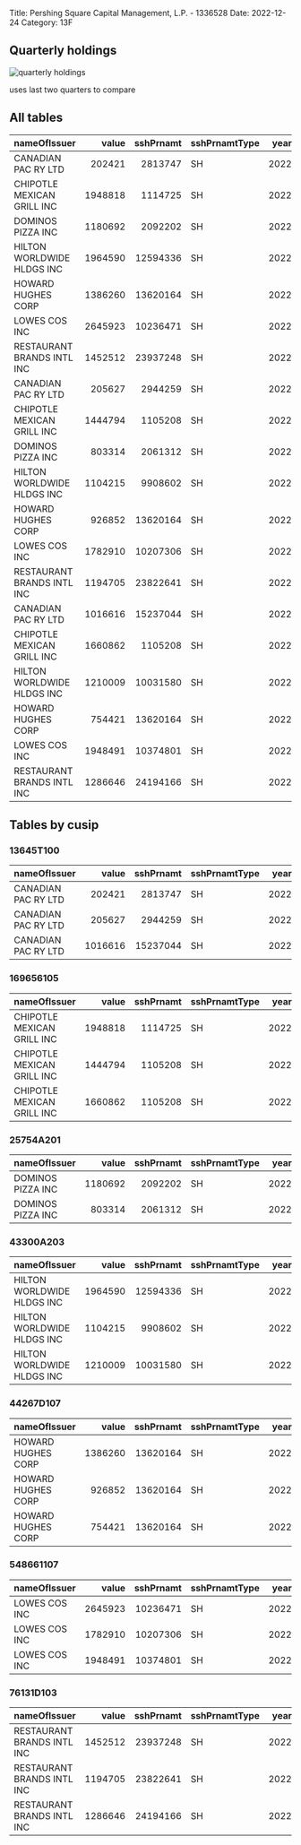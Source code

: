 Title: Pershing Square Capital Management, L.P. - 1336528 
Date: 2022-12-24
Category: 13F 
## Quarterly holdings 

![quarterly holdings]({attach}images/bill_ackman.png) 

uses last two quarters to compare 

## All tables 

| nameOfIssuer               |   value |   sshPrnamt | sshPrnamtType   |   year |   quarter |
|:---------------------------|--------:|------------:|:----------------|-------:|----------:|
| CANADIAN PAC RY LTD        |  202421 |     2813747 | SH              |   2022 |         1 |
| CHIPOTLE MEXICAN GRILL INC | 1948818 |     1114725 | SH              |   2022 |         1 |
| DOMINOS PIZZA INC          | 1180692 |     2092202 | SH              |   2022 |         1 |
| HILTON WORLDWIDE HLDGS INC | 1964590 |    12594336 | SH              |   2022 |         1 |
| HOWARD HUGHES CORP         | 1386260 |    13620164 | SH              |   2022 |         1 |
| LOWES COS INC              | 2645923 |    10236471 | SH              |   2022 |         1 |
| RESTAURANT BRANDS INTL INC | 1452512 |    23937248 | SH              |   2022 |         1 |
| CANADIAN PAC RY LTD        |  205627 |     2944259 | SH              |   2022 |         3 |
| CHIPOTLE MEXICAN GRILL INC | 1444794 |     1105208 | SH              |   2022 |         3 |
| DOMINOS PIZZA INC          |  803314 |     2061312 | SH              |   2022 |         3 |
| HILTON WORLDWIDE HLDGS INC | 1104215 |     9908602 | SH              |   2022 |         3 |
| HOWARD HUGHES CORP         |  926852 |    13620164 | SH              |   2022 |         3 |
| LOWES COS INC              | 1782910 |    10207306 | SH              |   2022 |         3 |
| RESTAURANT BRANDS INTL INC | 1194705 |    23822641 | SH              |   2022 |         3 |
| CANADIAN PAC RY LTD        | 1016616 |    15237044 | SH              |   2022 |         4 |
| CHIPOTLE MEXICAN GRILL INC | 1660862 |     1105208 | SH              |   2022 |         4 |
| HILTON WORLDWIDE HLDGS INC | 1210009 |    10031580 | SH              |   2022 |         4 |
| HOWARD HUGHES CORP         |  754421 |    13620164 | SH              |   2022 |         4 |
| LOWES COS INC              | 1948491 |    10374801 | SH              |   2022 |         4 |
| RESTAURANT BRANDS INTL INC | 1286646 |    24194166 | SH              |   2022 |         4 |

## Tables by cusip 


 
### 13645T100 

| nameOfIssuer        |   value |   sshPrnamt | sshPrnamtType   |   year |   quarter |
|:--------------------|--------:|------------:|:----------------|-------:|----------:|
| CANADIAN PAC RY LTD |  202421 |     2813747 | SH              |   2022 |         1 |
| CANADIAN PAC RY LTD |  205627 |     2944259 | SH              |   2022 |         3 |
| CANADIAN PAC RY LTD | 1016616 |    15237044 | SH              |   2022 |         4 |
 

 
### 169656105 

| nameOfIssuer               |   value |   sshPrnamt | sshPrnamtType   |   year |   quarter |
|:---------------------------|--------:|------------:|:----------------|-------:|----------:|
| CHIPOTLE MEXICAN GRILL INC | 1948818 |     1114725 | SH              |   2022 |         1 |
| CHIPOTLE MEXICAN GRILL INC | 1444794 |     1105208 | SH              |   2022 |         3 |
| CHIPOTLE MEXICAN GRILL INC | 1660862 |     1105208 | SH              |   2022 |         4 |
 

 
### 25754A201 

| nameOfIssuer      |   value |   sshPrnamt | sshPrnamtType   |   year |   quarter |
|:------------------|--------:|------------:|:----------------|-------:|----------:|
| DOMINOS PIZZA INC | 1180692 |     2092202 | SH              |   2022 |         1 |
| DOMINOS PIZZA INC |  803314 |     2061312 | SH              |   2022 |         3 |
 

 
### 43300A203 

| nameOfIssuer               |   value |   sshPrnamt | sshPrnamtType   |   year |   quarter |
|:---------------------------|--------:|------------:|:----------------|-------:|----------:|
| HILTON WORLDWIDE HLDGS INC | 1964590 |    12594336 | SH              |   2022 |         1 |
| HILTON WORLDWIDE HLDGS INC | 1104215 |     9908602 | SH              |   2022 |         3 |
| HILTON WORLDWIDE HLDGS INC | 1210009 |    10031580 | SH              |   2022 |         4 |
 

 
### 44267D107 

| nameOfIssuer       |   value |   sshPrnamt | sshPrnamtType   |   year |   quarter |
|:-------------------|--------:|------------:|:----------------|-------:|----------:|
| HOWARD HUGHES CORP | 1386260 |    13620164 | SH              |   2022 |         1 |
| HOWARD HUGHES CORP |  926852 |    13620164 | SH              |   2022 |         3 |
| HOWARD HUGHES CORP |  754421 |    13620164 | SH              |   2022 |         4 |
 

 
### 548661107 

| nameOfIssuer   |   value |   sshPrnamt | sshPrnamtType   |   year |   quarter |
|:---------------|--------:|------------:|:----------------|-------:|----------:|
| LOWES COS INC  | 2645923 |    10236471 | SH              |   2022 |         1 |
| LOWES COS INC  | 1782910 |    10207306 | SH              |   2022 |         3 |
| LOWES COS INC  | 1948491 |    10374801 | SH              |   2022 |         4 |
 

 
### 76131D103 

| nameOfIssuer               |   value |   sshPrnamt | sshPrnamtType   |   year |   quarter |
|:---------------------------|--------:|------------:|:----------------|-------:|----------:|
| RESTAURANT BRANDS INTL INC | 1452512 |    23937248 | SH              |   2022 |         1 |
| RESTAURANT BRANDS INTL INC | 1194705 |    23822641 | SH              |   2022 |         3 |
| RESTAURANT BRANDS INTL INC | 1286646 |    24194166 | SH              |   2022 |         4 |
 


